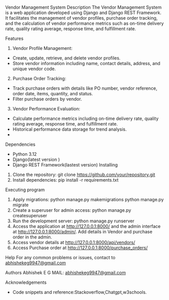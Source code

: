 Vendor Management System
Description 
The Vendor Management System is a web application developed using Django and Django REST Framework. It facilitates the management of vendor profiles, purchase order tracking, and the calculation of vendor performance metrics such as on-time delivery rate, quality rating average, response time, and fulfillment rate.

Features
1. Vendor Profile Management:
* Create, update, retrieve, and delete vendor profiles.
* Store vendor information including name, contact details, address, and unique vendor code.
2. Purchase Order Tracking:
* Track purchase orders with details like PO number, vendor reference, order date, items, quantity, and status.
* Filter purchase orders by vendor.
3. Vendor Performance Evaluation:
* Calculate performance metrics including on-time delivery rate, quality rating average, response time, and fulfillment rate.
* Historical performance data storage for trend analysis.
* 
Dependencies
* Python 3.12
* Django(latest version )
* Django REST Framework(lastest version)
Installing
1. Clone the repository:
git clone https://github.com/your/repository.git
2. Install dependencies:
pip install -r requirements.txt

Executing program
1. Apply migrations:
python manage.py makemigrations
python manage.py migrate
2. Create a superuser for admin access:
python manage.py createsuperuser
3. Run the development server:
python manage.py runserver
4. Access the application at http://127.0.0.1:8000/ and the admin interface at http://127.0.0.1:8000/admin/. Add details in Vendor and purchase order in the admin.
5. Access vendor details at http://127.0.0.1:8000/api/vendors/ 
6. Access Purchase order at http://127.0.0.1:8000/purchase_orders/

Help
For any common problems or issues, contact to abhishekeg9947@gmail.com

Authors
Abhishek E G
MAIL: abhishekeg9947@gmail.com

Acknowledgements
* Code snippets and reference:Stackoverflow,Chatgpt,w3schools.
